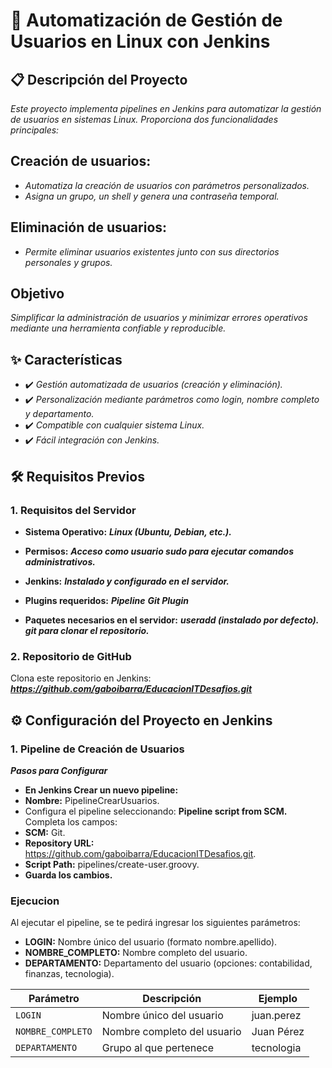 
# 🚀 **Automatización de Gestión de Usuarios en Linux con Jenkins**

## 📋 Descripción del Proyecto

*Este proyecto implementa pipelines en Jenkins para automatizar la gestión de usuarios en sistemas Linux. Proporciona dos funcionalidades principales:*

## **Creación de usuarios:**

- *Automatiza la creación de usuarios con parámetros personalizados.*
- *Asigna un grupo, un shell y genera una contraseña temporal.*

## **Eliminación de usuarios:**

- *Permite eliminar usuarios existentes junto con sus directorios personales y grupos.*

## **Objetivo**
*Simplificar la administración de usuarios y minimizar errores operativos mediante una herramienta confiable y reproducible.*

## ✨ **Características**
 * ✔️ *Gestión automatizada de usuarios (creación y eliminación).*
 * ✔️ *Personalización mediante parámetros como login, nombre completo y departamento.*
 * ✔️ *Compatible con cualquier sistema Linux.*
 * ✔️ *Fácil integración con Jenkins.*

## 🛠️ Requisitos Previos
### 1. Requisitos del Servidor
* **Sistema Operativo:**  ***Linux (Ubuntu, Debian, etc.).***
* **Permisos:**  ***Acceso como usuario sudo para ejecutar comandos administrativos.***

* **Jenkins:**
***Instalado y configurado en el servidor.***
* **Plugins requeridos:**
***Pipeline***
***Git Plugin***

* **Paquetes necesarios en el servidor:**
***useradd (instalado por defecto).***
***git para clonar el repositorio.***

### 2. Repositorio de GitHub
Clona este repositorio en Jenkins:
***https://github.com/gaboibarra/EducacionITDesafios.git***

## ⚙️ Configuración del Proyecto en Jenkins
### 1. Pipeline de Creación de Usuarios
***Pasos para Configurar***
* **En Jenkins Crear un nuevo pipeline:**
* **Nombre:** PipelineCrearUsuarios.
* Configura el pipeline seleccionando: **Pipeline script from SCM.**
Completa los campos:
* **SCM:** Git.
* **Repository URL:** https://github.com/gaboibarra/EducacionITDesafios.git.
* **Script Path:** pipelines/create-user.groovy.
* **Guarda los cambios.**

### Ejecucion
Al ejecutar el pipeline, se te pedirá ingresar los siguientes parámetros:

* **LOGIN:** Nombre único del usuario (formato nombre.apellido).
* **NOMBRE_COMPLETO:** Nombre completo del usuario.
* **DEPARTAMENTO:** Departamento del usuario (opciones: contabilidad, finanzas, tecnologia).

| Parámetro       | Descripción                 | Ejemplo        |
|-----------------|-----------------------------|----------------|
| `LOGIN`         | Nombre único del usuario    | juan.perez     |
| `NOMBRE_COMPLETO` | Nombre completo del usuario | Juan Pérez     |
| `DEPARTAMENTO`  | Grupo al que pertenece      | tecnologia     |





